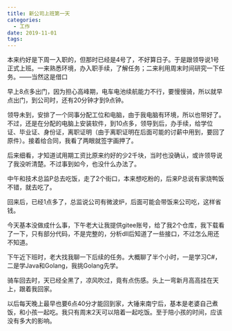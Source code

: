 ```yaml
---
title: 新公司上班第一天
categories:
  - 工作
date: 2019-11-01
tags:
---
```


本来约好是下周一入职的，但那时已经是4号了，不好算日子。于是跟领导说1号正式上班。一来熟悉环境，办入职手续，了解任务；二来利用周末时间研究一下任务。——当然这是借口  

<!-- more -->

早上8点多出门，因为担心高峰期，电车电池续航能力不行，要慢慢骑，所以就早点出门，到公司时，还有20分钟才到9点钟。  

领导未到，安排了一个同事分配工位和电脑，由于我电脑有环境，所以也带好了。不过，还是在分配的电脑上安装软件，到10点多，领导到后，办手续，给学位证、毕业证、身份证，离职证明（由于离职证明在后面可能的讨薪中用到，要回了原件）。接着给合同，我看了两眼就签字画押了。  

后来细看，才知道试用期工资比原来约好的少2千块，当时也没确认，或许领导说了我没听清楚。不过事到如今，也没什么办法了。  

中午和技术总监P总去吃饭，走了2个街口，本来想吃粉的，后来P总说有家烧鸭饭不错，就去吃了。  

回来后，已经1点多了，总监说公司有微波炉，后面可能会带饭来公司吃，这样省钱。  

今天基本没做成什么事，下午老大让我提供gitee账号，给了我2个仓库，我下载看了一下，只有部分代码，不是完整的，分析dll后知道了一些接口，不过怎么用还不知道。  

下午近下班时，老大找我聊一下后续的任务。大概聊了半个小时，一是学习C#，二是学Java和Golang，我挑Golang先学。  

骑车回去时，天已经全黑了，凉风吹过，竟有点伤感。头上一弯新月高高挂在天上，跟着我回家。  

以后每天晚上最早也要6点40分才能回到家，大锤来南宁后，基本是老婆自己煮饭，和小孩一起吃。我只有周末2天可以陪着一起吃饭。至于陪小孩的时间，应该没有多大的影响。  
